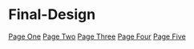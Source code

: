 # Final-Design


<a href="intro_to_html/index.html" target="_blank">Page One</a>
<a href="HTML5_intro_css/index.html" target="_blank">Page Two</a>
<a href="adv_css/index.html" target="_blank">Page Three</a>
<a href="villains/index.html" target="_blank">Page Four</a>
<a href="movies/index.html" target="_blank">Page Five</a>




